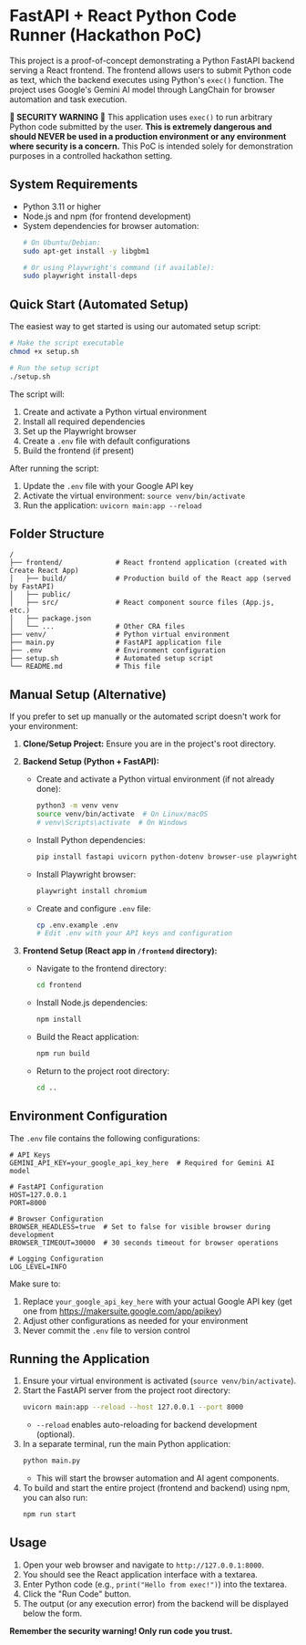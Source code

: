 # FastAPI + React Python Code Runner (Hackathon PoC)

This project is a proof-of-concept demonstrating a Python FastAPI backend serving a React frontend. The frontend allows users to submit Python code as text, which the backend executes using Python's `exec()` function. The project uses Google's Gemini AI model through LangChain for browser automation and task execution.

**🚨 SECURITY WARNING 🚨**
This application uses `exec()` to run arbitrary Python code submitted by the user. **This is extremely dangerous and should NEVER be used in a production environment or any environment where security is a concern.** This PoC is intended solely for demonstration purposes in a controlled hackathon setting.

## System Requirements

- Python 3.11 or higher
- Node.js and npm (for frontend development)
- System dependencies for browser automation:
  ```bash
  # On Ubuntu/Debian:
  sudo apt-get install -y libgbm1

  # Or using Playwright's command (if available):
  sudo playwright install-deps
  ```

## Quick Start (Automated Setup)

The easiest way to get started is using our automated setup script:

```bash
# Make the script executable
chmod +x setup.sh

# Run the setup script
./setup.sh
```

The script will:
1. Create and activate a Python virtual environment
2. Install all required dependencies
3. Set up the Playwright browser
4. Create a `.env` file with default configurations
5. Build the frontend (if present)

After running the script:
1. Update the `.env` file with your Google API key
2. Activate the virtual environment: `source venv/bin/activate`
3. Run the application: `uvicorn main:app --reload`

## Folder Structure

```
/
├── frontend/             # React frontend application (created with Create React App)
│   ├── build/            # Production build of the React app (served by FastAPI)
│   ├── public/
│   ├── src/              # React component source files (App.js, etc.)
│   ├── package.json
│   └── ...               # Other CRA files
├── venv/                 # Python virtual environment
├── main.py               # FastAPI application file
├── .env                  # Environment configuration
├── setup.sh              # Automated setup script
└── README.md             # This file
```

## Manual Setup (Alternative)

If you prefer to set up manually or the automated script doesn't work for your environment:

1. **Clone/Setup Project:** Ensure you are in the project's root directory.

2. **Backend Setup (Python + FastAPI):**
    *   Create and activate a Python virtual environment (if not already done):
        ```bash
        python3 -m venv venv
        source venv/bin/activate  # On Linux/macOS
        # venv\Scripts\activate  # On Windows
        ```
    *   Install Python dependencies:
        ```bash
        pip install fastapi uvicorn python-dotenv browser-use playwright langchain-google-genai
        ```
    *   Install Playwright browser:
        ```bash
        playwright install chromium
        ```
    *   Create and configure `.env` file:
        ```bash
        cp .env.example .env
        # Edit .env with your API keys and configuration
        ```

3.  **Frontend Setup (React app in `/frontend` directory):**
    *   Navigate to the frontend directory:
        ```bash
        cd frontend
        ```
    *   Install Node.js dependencies:
        ```bash
        npm install
        ```
    *   Build the React application:
        ```bash
        npm run build
        ```
    *   Return to the project root directory:
        ```bash
        cd ..
        ```

## Environment Configuration

The `.env` file contains the following configurations:

```env
# API Keys
GEMINI_API_KEY=your_google_api_key_here  # Required for Gemini AI model

# FastAPI Configuration
HOST=127.0.0.1
PORT=8000

# Browser Configuration
BROWSER_HEADLESS=true  # Set to false for visible browser during development
BROWSER_TIMEOUT=30000  # 30 seconds timeout for browser operations

# Logging Configuration
LOG_LEVEL=INFO
```

Make sure to:
1. Replace `your_google_api_key_here` with your actual Google API key (get one from https://makersuite.google.com/app/apikey)
2. Adjust other configurations as needed for your environment
3. Never commit the `.env` file to version control

## Running the Application

1.  Ensure your virtual environment is activated (`source venv/bin/activate`).
2.  Start the FastAPI server from the project root directory:
    ```bash
    uvicorn main:app --reload --host 127.0.0.1 --port 8000
    ```
    *   `--reload` enables auto-reloading for backend development (optional).
3.  In a separate terminal, run the main Python application:
    ```bash
    python main.py
    ```
    *   This will start the browser automation and AI agent components.
4.  To build and start the entire project (frontend and backend) using npm, you can also run:
    ```bash
    npm run start
    ```

## Usage

1.  Open your web browser and navigate to `http://127.0.0.1:8000`.
2.  You should see the React application interface with a textarea.
3.  Enter Python code (e.g., `print("Hello from exec!")`) into the textarea.
4.  Click the "Run Code" button.
5.  The output (or any execution error) from the backend will be displayed below the form.

**Remember the security warning! Only run code you trust.**